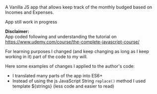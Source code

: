 A Vanilla JS app that allows keep track of the monthly budged based on Incomes and Expenses.

App still work in progress


**Disclaimer:**<br>
App coded following and understanding the tutorial on https://www.udemy.com/course/the-complete-javascript-course/

For learning purposes I changed (and keep changing as long as I keep working in it) part of the code to my will.

Here some examples of changes I applied to the author's code:
- I translated many parts of the app into ES6+
- Instead of using the js JavaScript String `replace()` method I used template ${strings} (less code and easier to read)

